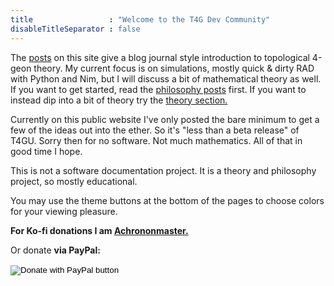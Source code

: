 ```yaml
---
title                 : "Welcome to the T4G Dev Community"
disableTitleSeparator : false
---
```


The [posts](/t4gu/blog) on this site give a blog journal style introduction to 
topological 4-geon theory. 
My current focus is on simulations, mostly quick & dirty RAD with Python and Nim, 
but I will discuss a bit of mathematical theory as well. 
If you want to get started, read the [philosophy posts](/t4gu/philosophy/) first.
If you want to instead dip into a bit of theory try the 
[theory section.](/t4gu/theory)

Currently on this public website I've only posted the bare minimum to get a few 
of the ideas out into the ether. 
So it's "less than a beta release" of T4GU. 
Sorry then for no software. 
Not much mathematics. 
All of that in good time I hope.

This is not a software documentation project. 
It is a theory and philosophy project, so mostly educational.

You may use the theme buttons at the bottom of the pages to choose colors 
for your viewing pleasure.

**For Ko-fi donations I am [Achrononmaster.](https://ko-fi.com/achrononmaster/)**

Or donate **via PayPal:**

<form action="https://www.paypal.com/donate" method="post" target="_top">
<input type="hidden" name="business" value="YZGKVW2FMAG76" />
<input type="hidden" name="no_recurring" value="0" />
<input type="hidden" name="item_name" value="By donating you are helping my research at the two limits of life: quantum gravity and  macroeconomic justice. Thanks so much!" />
<input type="hidden" name="currency_code" value="NZD" />
<input type="image" src="https://www.paypalobjects.com/en_US/i/btn/btn_donate_LG.gif" border="0" name="submit" title="PayPal - The safer, easier way to pay online!" alt="Donate with PayPal button" />
<img alt="" border="0" src="https://www.paypal.com/en_NZ/i/scr/pixel.gif" width="1" height="1" />
</form>
